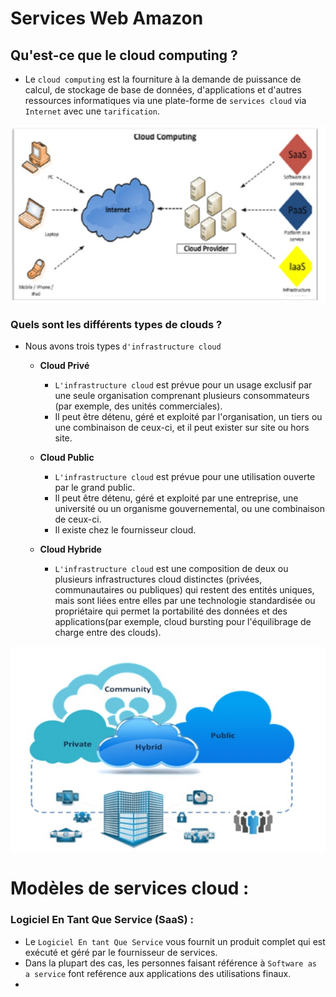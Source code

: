 # Services Web Amazon

## Qu'est-ce que le cloud computing ?

+ Le `cloud computing` est la fourniture à la demande de puissance de calcul, de stockage de base de données, d'applications et d'autres ressources informatiques via une plate-forme de `services cloud` via `Internet` avec une `tarification`.

![Alt Text](images/image1.jpeg)

### Quels sont les différents types de clouds ?

+ Nous avons trois types `d'infrastructure cloud`

    + **Cloud Privé**
  
        + `L'infrastructure cloud` est prévue pour un usage exclusif par une seule organisation comprenant plusieurs consommateurs (par exemple, des unités commerciales).
        + Il peut être détenu, géré et exploité par l'organisation, un tiers ou une combinaison de ceux-ci, et il peut exister sur site ou hors site.
    
    + **Cloud Public**
  
        + `L'infrastructure cloud` est prévue pour une utilisation ouverte par le grand public.
        + Il peut être détenu, géré et exploité par une entreprise, une université ou un organisme gouvernemental, ou une combinaison de ceux-ci.
        + Il existe chez le fournisseur cloud.

    + **Cloud Hybride**
  
        + `L'infrastructure cloud` est une composition de deux ou plusieurs infrastructures cloud distinctes (privées, communautaires ou publiques) qui restent des entités uniques, mais sont liées entre elles par une technologie standardisée ou propriétaire qui permet la portabilité des données et des applications(par exemple, cloud bursting pour l'équilibrage de charge entre des clouds).

![Alt Text](images/image2.jpeg)

# Modèles de services cloud :

### Logiciel En Tant Que Service (SaaS) :

+ Le `Logiciel En tant Que Service` vous fournit un produit complet qui est exécuté et géré par le fournisseur de services.
+ Dans la plupart des cas, les personnes faisant référence à `Software as a service` font reférence aux applications des utilisations finaux.
+ 